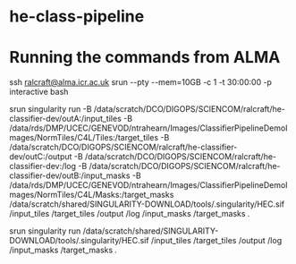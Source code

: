 # he-class-pipeline

# Running the commands from ALMA
ssh ralcraft@alma.icr.ac.uk
srun --pty --mem=10GB -c 1 -t 30:00:00 -p interactive bash

srun singularity run -B /data/scratch/DCO/DIGOPS/SCIENCOM/ralcraft/he-classifier-dev/outA:/input_tiles -B /data/rds/DMP/UCEC/GENEVOD/ntrahearn/Images/ClassifierPipelineDemoImages/NormTiles/C4L/Tiles:/target_tiles -B /data/scratch/DCO/DIGOPS/SCIENCOM/ralcraft/he-classifier-dev/outC:/output -B /data/scratch/DCO/DIGOPS/SCIENCOM/ralcraft/he-classifier-dev:/log -B /data/scratch/DCO/DIGOPS/SCIENCOM/ralcraft/he-classifier-dev/outB:/input_masks -B /data/rds/DMP/UCEC/GENEVOD/ntrahearn/Images/ClassifierPipelineDemoImages/NormTiles/C4L/Masks:/target_masks /data/scratch/shared/SINGULARITY-DOWNLOAD/tools/.singularity/HEC.sif /input_tiles /target_tiles /output /log /input_masks /target_masks *.*

srun singularity run /data/scratch/shared/SINGULARITY-DOWNLOAD/tools/.singularity/HEC.sif /input_tiles /target_tiles /output /log /input_masks /target_masks *.*
